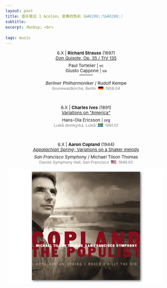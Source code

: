 ```yaml
---
layout: post
title: 音乐笔记 1 &colon; 变奏的色彩（&#8288;六&#8288;）
subtitle: 
excerpt: ♬&nbsp; <br>

tags: music
---
```



<p style="text-align:center; font-size:0.97em">
	6.X | <b>Richard Strauss</b> (1897) <br>
<a href='https://www.youtube.com/watch?v=uOYELHlIJ6g&list=OLAK5uy_nAopJqhKjcxbS9AkqVK6oN8I9HoM-ippI&index=1'>
	<i>Don Quixote</i>, <nobr>Op. 35 / TrV 135</nobr> </a> </p>

<p style="margin-bottom:-0.5em"> </p>

<p style="text-align:center; font-size:0.97em">
	Paul Tortelier 
	<span style="font-size:0.9em">| vc</span> <br> 
	Giusto Cappone
	<span style="font-size:0.9em">| va</span> </p>

<p style="text-align:center; margin-bottom:-0.25em; margin-top:-1.25em"> ——— </p>

<p style="text-align:center; font-size:0.97em"> 
<i>Berliner Philharmoniker</i> / <nobr>Rudolf Kempe</nobr> <br>
<span style="font-size:0.9em; color:grey">
	Grunewaldkirche, <nobr>Berlin &nbsp;<img src="/assets/img/flags/de.png" height="10.5" width="16"/>&nbsp; 1958.04 </nobr></span> </p>

<br>



<p style="text-align:center; font-size:0.97em">
	6.X | <b>Charles Ives</b> (1891) <br>
<a href='https://www.youtube.com/watch?v=OiMJWU2_RTQ&list=OLAK5uy_lHgl5xNg4sWwgx2S6cUsAKJr2GFOMomxc&index=1'>
	Variations on "America" </a> </p>

<p style="margin-bottom:-0.5em"> </p>

<p style="text-align:center; font-size:0.97em"> 
	Hans-Ola Ericsson 
	<span style="font-size:0.9em">| org</span> <br> 
<span style="font-size:0.9em; color:grey">
	Luleå domkyrka, <nobr>Luleå &nbsp;<img src="/assets/img/flags/sv.png" height="10.5" width="16"/>&nbsp; 1991.01 </nobr></span> </p>

<br>



<p style="text-align:center; font-size:0.97em">
	6.X | <b>Aaron Copland</b> (1944) <br>
<a href='https://www.youtube.com/watch?v=XiMI0c41ycM&list=OLAK5uy_n8t9nTdBqatT-J9YEFmowe91wjeksT-Ps&index=2&t=1129s'>
	<i>Appalachian Spring</i><span style="margin-left:0.15em">:</span> <nobr>Variations on a Shaker melody</nobr> </a> </p>

<p style="margin-bottom:-0.5em"> </p>

<p style="text-align:center; font-size:0.97em">
<i>San Francisco Symphony</i> / <nobr>Michael Tilson Thomas</nobr> <br>
<span style="font-size:0.9em; color:grey">
	Davies Symphony Hall, <nobr>San Francisco &nbsp;<img src="/assets/img/flags/us.png" height="10.5" width="16"/>&nbsp; 1999.05 </nobr></span> </p>

<p style="text-align:center; color:grey; font-size:0.9em">
<img src="/assets/img/albums/tilson-thomas-copland-appalachian.png" width="480"> <br>
</p>

<br>







